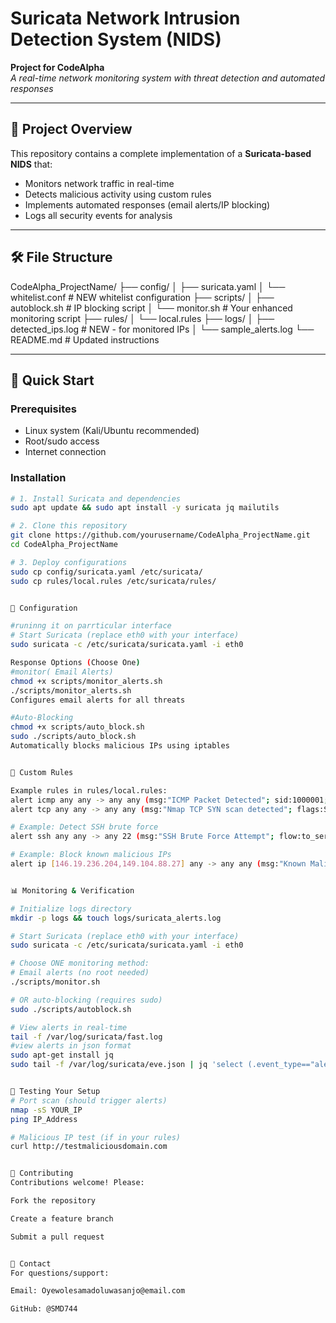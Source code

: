 # Suricata Network Intrusion Detection System (NIDS)
**Project for CodeAlpha**  
*A real-time network monitoring system with threat detection and automated responses*

---

## 📌 Project Overview
This repository contains a complete implementation of a **Suricata-based NIDS** that:
- Monitors network traffic in real-time
- Detects malicious activity using custom rules
- Implements automated responses (email alerts/IP blocking)
- Logs all security events for analysis

---

## 🛠️ File Structure
CodeAlpha_ProjectName/
├── config/
│   ├── suricata.yaml
│   └── whitelist.conf          # NEW whitelist configuration
├── scripts/
│   ├── autoblock.sh            # IP blocking script
│   └── monitor.sh              # Your enhanced monitoring script
├── rules/
│   └── local.rules
├── logs/
│   ├── detected_ips.log        # NEW - for monitored IPs
│   └── sample_alerts.log
└── README.md                   # Updated instructions




---

## 🚀 Quick Start

### Prerequisites
- Linux system (Kali/Ubuntu recommended)
- Root/sudo access
- Internet connection

### Installation
```bash
# 1. Install Suricata and dependencies
sudo apt update && sudo apt install -y suricata jq mailutils

# 2. Clone this repository
git clone https://github.com/yourusername/CodeAlpha_ProjectName.git
cd CodeAlpha_ProjectName

# 3. Deploy configurations
sudo cp config/suricata.yaml /etc/suricata/
sudo cp rules/local.rules /etc/suricata/rules/


🔧 Configuration

#runinng it on parrticular interface
# Start Suricata (replace eth0 with your interface)
sudo suricata -c /etc/suricata/suricata.yaml -i eth0

Response Options (Choose One)
#monitor( Email Alerts)
chmod +x scripts/monitor_alerts.sh
./scripts/monitor_alerts.sh
Configures email alerts for all threats

#Auto-Blocking
chmod +x scripts/auto_block.sh
sudo ./scripts/auto_block.sh
Automatically blocks malicious IPs using iptables


📜 Custom Rules

Example rules in rules/local.rules:
alert icmp any any -> any any (msg:"ICMP Packet Detected"; sid:1000001; rev:1;)
alert tcp any any -> any any (msg:"Nmap TCP SYN scan detected"; flags:S; threshold:type limit, track by_src, count 5, seconds 60; sid:1000002; rev:1;)

# Example: Detect SSH brute force
alert ssh any any -> any 22 (msg:"SSH Brute Force Attempt"; flow:to_server; threshold:type threshold, track by_src, count 5, seconds 60; sid:1000001; rev:1;)

# Example: Block known malicious IPs
alert ip [146.19.236.204,149.104.88.27] any -> any any (msg:"Known Malicious IP"; sid:1000002; rev:1;)


📊 Monitoring & Verification

# Initialize logs directory
mkdir -p logs && touch logs/suricata_alerts.log

# Start Suricata (replace eth0 with your interface)
sudo suricata -c /etc/suricata/suricata.yaml -i eth0

# Choose ONE monitoring method:
# Email alerts (no root needed)
./scripts/monitor.sh

# OR auto-blocking (requires sudo)
sudo ./scripts/autoblock.sh

# View alerts in real-time
tail -f /var/log/suricata/fast.log
#view alerts in json format
sudo apt-get install jq 
sudo tail -f /var/log/suricata/eve.json | jq 'select (.event_type=="alert")'


🧪 Testing Your Setup
# Port scan (should trigger alerts)
nmap -sS YOUR_IP
ping IP_Address

# Malicious IP test (if in your rules)
curl http://testmaliciousdomain.com


🤝 Contributing
Contributions welcome! Please:

Fork the repository

Create a feature branch

Submit a pull request


📧 Contact
For questions/support:

Email: Oyewolesamadoluwasanjo@email.com

GitHub: @SMD744

